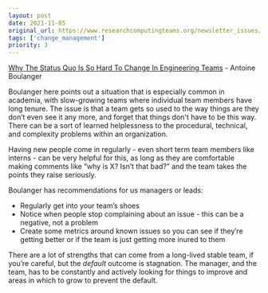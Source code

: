 ```yaml
---
layout: post
date: 2021-11-05
original_url: https://www.researchcomputingteams.org/newsletter_issues/0099
tags: ['change_management']
priority: 3
---
```


<!-- markdownlint-disable MD033 -->
<!-- markdownlint-disable MD041 -->
<!-- markdownlint-disable MD049 -->

[Why The Status Quo Is So Hard To Change In Engineering Teams](https://www.okayhq.com/blog/status-quo-is-so-hard-to-change-in-engineering-teams) - Antoine Boulanger

Boulanger here points out a situation that is especially common in academia, with slow-growing teams where individual team members have long tenure.   The issue is that a team gets so used to the way things are they don’t even see it any more, and forget that things don't have to be this way.  There can be a sort of learned helplessness to the procedural, technical, and complexity problems within an organization.

Having new people come in regularly - even short term team members like interns - can be very helpful for this, as long as they are comfortable making comments like “why is X?  Isn’t that bad?” and the team takes the points they raise seriously.

Boulanger has recommendations for us managers or leads:

- Regularly get into your team’s shoes
- Notice when people stop complaining about an issue - this can be a negative, not a problem
- Create some metrics around known issues so you can see if they’re getting better or if the team is just getting more inured to them

There are a lot of strengths that can come from a long-lived stable team, if you’re careful, but the *default* outcome is stagnation.  The manager, and the team, has to be constantly and actively looking for things to improve and areas in which to grow to prevent the default.